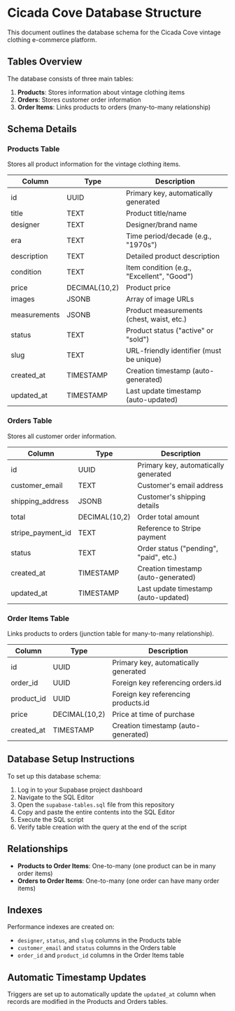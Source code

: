 # Cicada Cove Database Structure

This document outlines the database schema for the Cicada Cove vintage clothing e-commerce platform.

## Tables Overview

The database consists of three main tables:

1. **Products**: Stores information about vintage clothing items
2. **Orders**: Stores customer order information
3. **Order Items**: Links products to orders (many-to-many relationship)

## Schema Details

### Products Table

Stores all product information for the vintage clothing items.

| Column       | Type           | Description                                      |
|--------------|----------------|--------------------------------------------------|
| id           | UUID           | Primary key, automatically generated             |
| title        | TEXT           | Product title/name                               |
| designer     | TEXT           | Designer/brand name                              |
| era          | TEXT           | Time period/decade (e.g., "1970s")              |
| description  | TEXT           | Detailed product description                     |
| condition    | TEXT           | Item condition (e.g., "Excellent", "Good")      |
| price        | DECIMAL(10,2)  | Product price                                   |
| images       | JSONB          | Array of image URLs                              |
| measurements | JSONB          | Product measurements (chest, waist, etc.)        |
| status       | TEXT           | Product status ("active" or "sold")              |
| slug         | TEXT           | URL-friendly identifier (must be unique)         |
| created_at   | TIMESTAMP      | Creation timestamp (auto-generated)              |
| updated_at   | TIMESTAMP      | Last update timestamp (auto-updated)             |

### Orders Table

Stores all customer order information.

| Column            | Type           | Description                                  |
|-------------------|----------------|----------------------------------------------|
| id                | UUID           | Primary key, automatically generated         |
| customer_email    | TEXT           | Customer's email address                     |
| shipping_address  | JSONB          | Customer's shipping details                  |
| total             | DECIMAL(10,2)  | Order total amount                           |
| stripe_payment_id | TEXT           | Reference to Stripe payment                  |
| status            | TEXT           | Order status ("pending", "paid", etc.)       |
| created_at        | TIMESTAMP      | Creation timestamp (auto-generated)          |
| updated_at        | TIMESTAMP      | Last update timestamp (auto-updated)         |

### Order Items Table

Links products to orders (junction table for many-to-many relationship).

| Column       | Type          | Description                                      |
|--------------|---------------|--------------------------------------------------|
| id           | UUID          | Primary key, automatically generated             |
| order_id     | UUID          | Foreign key referencing orders.id                |
| product_id   | UUID          | Foreign key referencing products.id              |
| price        | DECIMAL(10,2) | Price at time of purchase                        |
| created_at   | TIMESTAMP     | Creation timestamp (auto-generated)              |

## Database Setup Instructions

To set up this database schema:

1. Log in to your Supabase project dashboard
2. Navigate to the SQL Editor
3. Open the `supabase-tables.sql` file from this repository
4. Copy and paste the entire contents into the SQL Editor
5. Execute the SQL script
6. Verify table creation with the query at the end of the script

## Relationships

- **Products to Order Items**: One-to-many (one product can be in many order items)
- **Orders to Order Items**: One-to-many (one order can have many order items)

## Indexes

Performance indexes are created on:
- `designer`, `status`, and `slug` columns in the Products table
- `customer_email` and `status` columns in the Orders table
- `order_id` and `product_id` columns in the Order Items table

## Automatic Timestamp Updates

Triggers are set up to automatically update the `updated_at` column when records are modified in the Products and Orders tables.